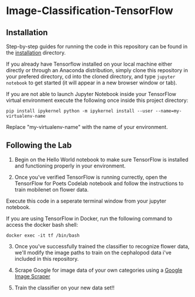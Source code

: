 # Image-Classification-TensorFlow

## Installation

Step-by-step guides for running the code in this repository can be found in the [installation](/installation) directory.

If you already have Tensorflow installed on your local machine either directly or through an Anaconda distribution, simply clone this repository in your prefered directory, cd into the cloned directory, and type `jupyter notebook` to get started (it will appear in a new browser window or tab).

If you are not able to launch Jupyter Notebook inside your TensorFlow virtual environment execute the following once inside this project directory:

`pip install ipykernel
python -m ipykernel install --user --name=my-virtualenv-name`

Replace "my-virtualenv-name" with the name of your environment.

## Following the Lab

1. Begin on the Hello World notebook to make sure TensorFlow is installed and functioning properly in your environment.

2. Once you've verified TensorFlow is running currectly, open the TensorFlow for Poets Codelab notebook and follow the instructions to train mobilenet on flower data.

Execute this code in a seperate terminal window from your jupyter notebook. 

If you are using TensorFlow in Docker, run the following command to access the docker bash shell:

`docker exec -it tf /bin/bash`

3. Once you've successfully trained the classifier to recognize flower data, we'll modify the image paths to train on the cephalopod data i've included in this repository.

4. Scrape Google for image data of your own categories using a [Google Image Scraper](https://github.com/quickresolve/img-scrapers)

5. Train the classifier on your new data set!!
